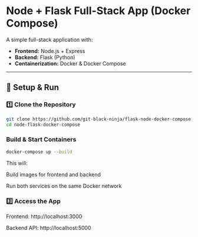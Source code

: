# Node + Flask Full-Stack App (Docker Compose)

A simple full-stack application with:

- **Frontend:** Node.js + Express
- **Backend:** Flask (Python)
- **Containerization:** Docker & Docker Compose


---

## 🚀 Setup & Run

### 1️⃣ Clone the Repository
```bash
git clone https://github.com/git-black-ninja/flask-node-docker-compose
cd node-flask-docker-compose
```

### Build & Start Containers

```bash
docker-compose up --build
```

This will:

Build images for frontend and backend

Run both services on the same Docker network

### 3️⃣ Access the App

Frontend: http://localhost:3000

Backend API: http://localhost:5000
